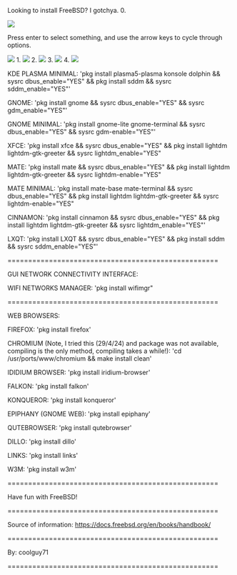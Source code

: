 Looking to install FreeBSD? I gotchya.
0.

<img src="https://i.ibb.co/0rNccqV/image.png"/>

Press enter to select something, and use the arrow keys to cycle through options. 

<img src="https://i.ibb.co/TR5jmBt/New-Project-8.png"/>
1.
<img src="https://i.ibb.co/YRjm4Jh/New-Project-9.png"/>
2.
<img src="https://i.ibb.co/kKdc1fF/image.png"/>
3.
<img src="https://i.ibb.co/BspLqyS/image.png"/>
4.
<img src="
===================================================

The last FreeBSD post-install guide you may ever need!

===================================================

V, 0.1

Jump head-first into FreeBSD! (Please don't do this irl)

*RUN ALL COMMANDS BELOW AS ROOT! 

TO BECOME ROOT, RUN: 'su'

Password: 'your root password you set'

===================================================

VIDEO DRIVERS:

Intel: 'pkg install drm-kmod && sysrc kld_list+=i915kms'

AMD: 'pkg install drm-kmod && sysrc kld_list+=amdgpu'

NVIDIA: 'pkg install nvidia-driver && sysrc kld_list+=nvidia-modeset'

After you run the command for your graphics provider, run: 'pw groupmod video -m username'

===================================================

DESKTOP ENVIRONMENTS:

Before anything, install xorg! Required for installing a desktop. Install this with: 'pkg install xorg'

KDE PLASMA: 'pkg install kde5 && sysrc dbus_enable="YES" && pkg install sddm && sysrc sddm_enable="YES"'

KDE PLASMA MINIMAL: 'pkg install plasma5-plasma konsole dolphin && sysrc dbus_enable="YES" && pkg install sddm && sysrc sddm_enable="YES"'

GNOME: 'pkg install gnome && sysrc dbus_enable="YES" && sysrc gdm_enable="YES"'

GNOME MINIMAL: 'pkg install gnome-lite gnome-terminal && sysrc dbus_enable="YES" && sysrc gdm-enable="YES"'

XFCE: 'pkg install xfce && sysrc dbus_enable="YES" && pkg install lightdm lightdm-gtk-greeter && sysrc lightdm_enable="YES"

MATE: 'pkg install mate && sysrc dbus_enable="YES" && pkg install lightdm lightdm-gtk-greeter && sysrc lightdm-enable="YES"

MATE MINIMAL: 'pkg install mate-base mate-terminal && sysrc dbus_enable="YES" && pkg install lightdm lightdm-gtk-greeter && sysrc lightdm-enable="YES"

CINNAMON: 'pkg install cinnamon && sysrc dbus_enable="YES" && pkg install lightdm lightdm-gtk-greeter && sysrc lightdm_enable="YES"'

LXQT: 'pkg install LXQT && sysrc dbus_enable="YES" && pkg install sddm && sysrc sddm_enable="YES"'

===================================================

GUI NETWORK CONNECTIVITY INTERFACE:

WIFI NETWORKS MANAGER: 'pkg install wifimgr"

===================================================

WEB BROWSERS:

FIREFOX: 'pkg install firefox'

CHROMIUM (Note, I tried this (29/4/24) and package was not available, compiling is the only method, compiling takes a while!): 'cd /usr/ports/www/chromium && make install clean'

IDIDIUM BROWSER: 'pkg install iridium-browser'

FALKON: 'pkg install falkon'

KONQUEROR: 'pkg install konqueror'

EPIPHANY (GNOME WEB): 'pkg install epiphany'

QUTEBROWSER: 'pkg install qutebrowser'

DILLO: 'pkg install dillo'

LINKS: 'pkg install links'

W3M: 'pkg install w3m'

===================================================

Have fun with FreeBSD!

===================================================

Source of information: https://docs.freebsd.org/en/books/handbook/

===================================================

By: coolguy71 

===================================================
